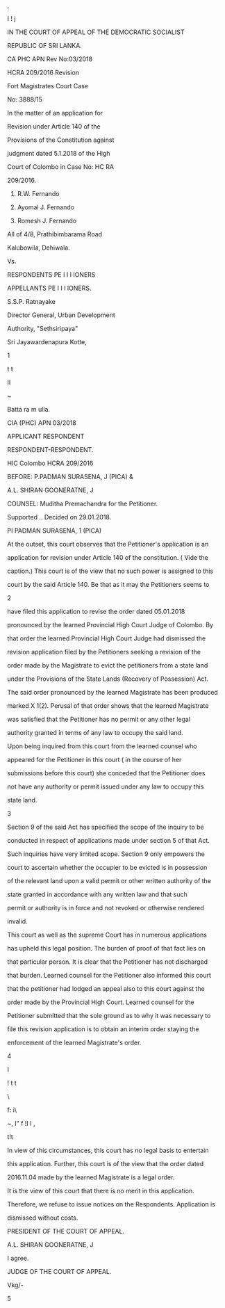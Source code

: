 ,

I ! j

IN THE COURT OF APPEAL OF THE DEMOCRATIC SOCIALIST

REPUBLIC OF SRI LANKA.

CA PHC APN Rev No:03/2018

HCRA 209/2016 Revision

Fort Magistrates Court Case

No: 3888/15

In the matter of an application for

Revision under Article 140 of the

Provisions of the Constitution against

judgment dated 5.1.2018 of the High

Court of Colombo in Case No: HC RA

209/2016.

1. R.W. Fernando

2. Ayomal J. Fernando

3. Romesh J. Fernando

All of 4/8, Prathibimbarama Road

Kalubowila, Dehiwala.

Vs.

RESPONDENTS PE I I I lONERS

APPELLANTS PE I I I lONERS.

S.S.P. Ratnayake

Director General, Urban Development

Authority, "Sethsiripaya"

Sri Jayawardenapura Kotte,

1

t t

II

~

Batta ra m ulla.

CIA (PHC) APN 03/2018

APPLICANT RESPONDENT

RESPONDENT-RESPONDENT.

HIC Colombo HCRA 209/2016

BEFORE: P.PADMAN SURASENA, J (PICA) &

A.L. SHIRAN GOONERATNE, J

COUNSEL: Muditha Premachandra for the Petitioner.

Supported .. Decided on 29.01.2018.

PI PADMAN SURASENA, 1 (PICA)

At the outset, this court observes that the Petitioner's application is an

application for revision under Article 140 of the constitution. ( Vide the

caption.) This court is of the view that no such power is assigned to this

court by the said Article 140. Be that as it may the Petitioners seems to

2

have filed this application to revise the order dated 05.01.2018

pronounced by the learned Provincial High Court Judge of Colombo. By

that order the learned Provincial High Court Judge had dismissed the

revision application filed by the Petitioners seeking a revision of the

order made by the Magistrate to evict the petitioners from a state land

under the Provisions of the State Lands (Recovery of Possession) Act.

The said order pronounced by the learned Magistrate has been produced

marked X 1(2). Perusal of that order shows that the learned Magistrate

was satisfied that the Petitioner has no permit or any other legal

authority granted in terms of any law to occupy the said land.

Upon being inquired from this court from the learned counsel who

appeared for the Petitioner in this court ( in the course of her

submissions before this court) she conceded that the Petitioner does

not have any authority or permit issued under any law to occupy this

state land.

3

Section 9 of the said Act has specified the scope of the inquiry to be

conducted in respect of applications made under section 5 of that Act.

Such inquiries have very limited scope. Section 9 only empowers the

court to ascertain whether the occupier to be evicted is in possession

of the relevant land upon a valid permit or other written authority of the

state granted in accordance with any written law and that such

permit or authority is in force and not revoked or otherwise rendered

invalid.

This court as well as the supreme Court has in numerous applications

has upheld this legal position. The burden of proof of that fact lies on

that particular person. It is clear that the Petitioner has not discharged

that burden. Learned counsel for the Petitioner also informed this court

that the petitioner had lodged an appeal also to this court against the

order made by the Provincial High Court. Learned counsel for the

Petitioner submitted that the sole ground as to why it was necessary to

file this revision application is to obtain an interim order staying the

enforcement of the learned Magistrate's order.

4

I

! t t

\

f: i\

~, I" f !I I ,

t!t

In view of this circumstances, this court has no legal basis to entertain

this application. Further, this court is of the view that the order dated

2016.11.04 made by the learned Magistrate is a legal order.

It is the view of this court that there is no merit in this application.

Therefore, we refuse to issue notices on the Respondents. Application is

dismissed without costs.

PRESIDENT OF THE COURT OF APPEAL.

A.L. SHIRAN GOONERATNE, J

I agree.

JUDGE OF THE COURT OF APPEAL.

Vkg/-

5